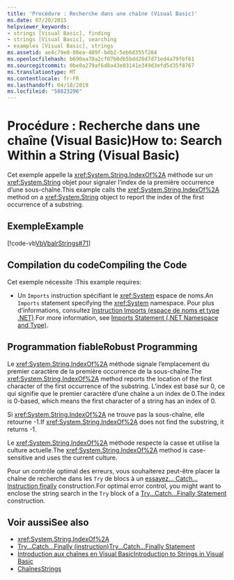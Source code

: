 ```yaml
---
title: 'Procédure : Recherche dans une chaîne (Visual Basic)'
ms.date: 07/20/2015
helpviewer_keywords:
- strings [Visual Basic], finding
- strings [Visual Basic], searching
- examples [Visual Basic], strings
ms.assetid: ae4c79e0-08ea-489f-bdb2-5eb6d355f284
ms.openlocfilehash: b690aa78a2cf07b0db5bdd28d7d71ed4a79fbf61
ms.sourcegitcommit: 0be8a279af6d8a43e03141e349d3efd5d35f8767
ms.translationtype: MT
ms.contentlocale: fr-FR
ms.lasthandoff: 04/18/2019
ms.locfileid: "58823296"
---
```

# <a name="how-to-search-within-a-string-visual-basic"></a><span data-ttu-id="115ca-102">Procédure : Recherche dans une chaîne (Visual Basic)</span><span class="sxs-lookup"><span data-stu-id="115ca-102">How to: Search Within a String (Visual Basic)</span></span>
<span data-ttu-id="115ca-103">Cet exemple appelle la <xref:System.String.IndexOf%2A> méthode sur un <xref:System.String> objet pour signaler l’index de la première occurrence d’une sous-chaîne.</span><span class="sxs-lookup"><span data-stu-id="115ca-103">This example calls the <xref:System.String.IndexOf%2A> method on a <xref:System.String> object to report the index of the first occurrence of a substring.</span></span>  
  
## <a name="example"></a><span data-ttu-id="115ca-104">Exemple</span><span class="sxs-lookup"><span data-stu-id="115ca-104">Example</span></span>  
 [!code-vb[VbVbalrStrings#71](~/samples/snippets/visualbasic/VS_Snippets_VBCSharp/VbVbalrStrings/VB/Class2.vb#71)]  
  
## <a name="compiling-the-code"></a><span data-ttu-id="115ca-105">Compilation du code</span><span class="sxs-lookup"><span data-stu-id="115ca-105">Compiling the Code</span></span>  
 <span data-ttu-id="115ca-106">Cet exemple nécessite :</span><span class="sxs-lookup"><span data-stu-id="115ca-106">This example requires:</span></span>  
  
-   <span data-ttu-id="115ca-107">Un `Imports` instruction spécifiant le <xref:System> espace de noms.</span><span class="sxs-lookup"><span data-stu-id="115ca-107">An `Imports` statement specifying the <xref:System> namespace.</span></span> <span data-ttu-id="115ca-108">Pour plus d’informations, consultez [Instruction Imports (espace de noms et type .NET)](../../../../visual-basic/language-reference/statements/imports-statement-net-namespace-and-type.md).</span><span class="sxs-lookup"><span data-stu-id="115ca-108">For more information, see [Imports Statement (.NET Namespace and Type)](../../../../visual-basic/language-reference/statements/imports-statement-net-namespace-and-type.md).</span></span>  
  
## <a name="robust-programming"></a><span data-ttu-id="115ca-109">Programmation fiable</span><span class="sxs-lookup"><span data-stu-id="115ca-109">Robust Programming</span></span>  
 <span data-ttu-id="115ca-110">Le <xref:System.String.IndexOf%2A> méthode signale l’emplacement du premier caractère de la première occurrence de la sous-chaîne.</span><span class="sxs-lookup"><span data-stu-id="115ca-110">The <xref:System.String.IndexOf%2A> method reports the location of the first character of the first occurrence of the substring.</span></span> <span data-ttu-id="115ca-111">L’index est basé sur 0, ce qui signifie que le premier caractère d’une chaîne a un index de 0.</span><span class="sxs-lookup"><span data-stu-id="115ca-111">The index is 0-based, which means the first character of a string has an index of 0.</span></span>  
  
 <span data-ttu-id="115ca-112">Si <xref:System.String.IndexOf%2A> ne trouve pas la sous-chaîne, elle retourne -1.</span><span class="sxs-lookup"><span data-stu-id="115ca-112">If <xref:System.String.IndexOf%2A> does not find the substring, it returns -1.</span></span>  
  
 <span data-ttu-id="115ca-113">Le <xref:System.String.IndexOf%2A> méthode respecte la casse et utilise la culture actuelle.</span><span class="sxs-lookup"><span data-stu-id="115ca-113">The <xref:System.String.IndexOf%2A> method is case-sensitive and uses the current culture.</span></span>  
  
 <span data-ttu-id="115ca-114">Pour un contrôle optimal des erreurs, vous souhaiterez peut-être placer la chaîne de recherche dans les `Try` de blocs à un [essayez... Catch... Instruction finally](../../../../visual-basic/language-reference/statements/try-catch-finally-statement.md) construction.</span><span class="sxs-lookup"><span data-stu-id="115ca-114">For optimal error control, you might want to enclose the string search in the `Try` block of a [Try...Catch...Finally Statement](../../../../visual-basic/language-reference/statements/try-catch-finally-statement.md) construction.</span></span>  
  
## <a name="see-also"></a><span data-ttu-id="115ca-115">Voir aussi</span><span class="sxs-lookup"><span data-stu-id="115ca-115">See also</span></span>

- <xref:System.String.IndexOf%2A>
- [<span data-ttu-id="115ca-116">Try...Catch...Finally (instruction)</span><span class="sxs-lookup"><span data-stu-id="115ca-116">Try...Catch...Finally Statement</span></span>](../../../../visual-basic/language-reference/statements/try-catch-finally-statement.md)
- [<span data-ttu-id="115ca-117">Introduction aux chaînes en Visual Basic</span><span class="sxs-lookup"><span data-stu-id="115ca-117">Introduction to Strings in Visual Basic</span></span>](../../../../visual-basic/programming-guide/language-features/strings/introduction-to-strings.md)
- [<span data-ttu-id="115ca-118">Chaînes</span><span class="sxs-lookup"><span data-stu-id="115ca-118">Strings</span></span>](../../../../visual-basic/programming-guide/language-features/strings/index.md)
